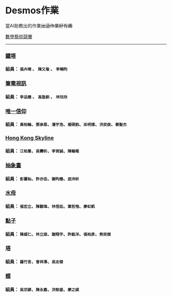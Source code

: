 # Desmos作業
當AI助教出的作業~~出這作業好有趣~~


[數學藝術競賽](https://www.desmos.com/art?lang=zh-TW)

--- 

### [鐵塔](https://www.desmos.com/calculator/7ntlecpr90?lang=zh-TW)
#### 組員： `張卉晴` 、 `陳又瑜` 、 `李曉昀`

### [筆電視訊](https://www.desmos.com/calculator/klrw4ryiva?lang=zh-TW)
#### 組員： `李品臻` 、 `高盈釧` 、 `林玟欣`

### [唯一信仰](https://www.desmos.com/calculator/stx9gku22c?lang=zh-TW)
#### 組員： `黃柏翰`、`鄧承恩`、`潘宇浩`、`楊硯鈞`、`巫明璟`、`洪奕俊`、`蔡聖杰`

### [Hong Kong Skyline](https://www.desmos.com/calculator/iqrp6dxgwz?lang=zh-TW)
#### 組員： `江柏葦`、`吳霽昕`、`李育誠`、`陳翰暘`

### [抽象畫](https://www.desmos.com/calculator/8daxvsupuj?lang=zh-TW)
#### 組員： `彭蔓秈`、`許亦佳`、`謝昀臻`、`屈沛昕`

### [水母](https://www.desmos.com/calculator/ug3kz8bhza?lang=zh-TW)
#### 組員： `張宏立`、`陳駿瑋`、`林信廷`、`葉哲愷`、`廖虹凱`

### [點子](https://www.desmos.com/calculator/lhidahci9a?lang=zh-TW)
#### 組員： `陳威仁`、`林立宬`、`謝翔宇`、`許銘洋`、`張柏彥`、`熊奕傑`

### [塔](https://www.desmos.com/calculator/nbefzkmold?lang=zh-TW)
#### 組員： `羅竹言`、`曾祥澤`、`吳志傑`

### [蝶](https://www.desmos.com/calculator/eandhll3wi?lang=zh-TW)
#### 組員： `吳宗諺`、`陳永嘉`、`洪郁盛`、`廖之祺`
